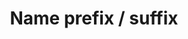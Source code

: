 ---
title: "Name prefix / suffix"
linkTitle: "Name prefix / suffix"
weight: 2
type: docs
description: >
    Setting a Name prefix or suffix for all Resources
---